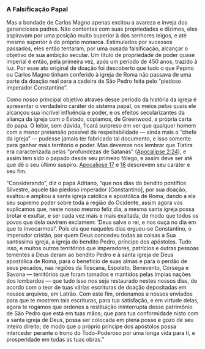 ### A Falsificação Papal 

Mas a bondade de Carlos Magno apenas excitou a avareza e inveja dos gananciosos padres. Não contentes com suas propriedades e dízimos, eles aspiravam por uma posição muito superior à dos senhores leigos, e até mesmo superior à do próprio monarca. Estimulados por sucessos passados, eles então tentaram, por uma ousada falsificação, alcançar o objetivo de sua ambição secular. Um título de propriedade de poder quase imperial é então, pela primeira vez, após um período de 450 anos, trazido à luz. Por esse ato original de doação foi descoberto que tudo o que Pepino ou Carlos Magno tinham conferido à igreja de Roma não passava de uma parte da doação real para a cadeira de São Pedro feita pelo “piedoso imperador Constantino”.

Como nosso principal objetivo através desse período da história da igreja é apresentar o verdadeiro caráter do sistema papal, os meios pelos quais ele alcançou sua incrível influência e poder, e os efeitos secularizantes da aliança da igreja com o Estado, copiamos, de Greenwood, a própria carta do papa. O leitor, sem dúvida, ficará surpreso em ver que qualquer homem com a menor pretensão possível de respeitabilidade — ainda mais o “chefe da igreja” — pudesse jamais ter fabricado tal documento, e isso somente para ganhar mais território e poder. Mas devemos nos lembrar que Tiatira era caracterizada pelas “profundezas de Satanás” ([Apocalipse 2:24](http://bibliaonline.com.br/acf/ap/2/24)), e assim tem sido o papado desde seu primeiro fôlego, e assim deve ser até que dê o seu último suspiro. [Apocalipse 17](http://bibliaonline.com.br/acf/ap/17) e [18](http://bibliaonline.com.br/acf/ap/18) descrevem seu caráter e seu fim.

“Considerando”, diz o papa Adriano, “que nos dias do bendito pontífice Silvestre, aquele tão piedoso imperador [Constantino], por sua doação, exaltou e ampliou a santa igreja católica e apostólica de Roma, dando a ela seu supremo poder sobre toda a região do Ocidente, assim agora vos suplicamos que, neste nosso mesmo feliz dia, a mesma santa igreja possa brotar e exultar, e ser cada vez mais e mais exaltada, de modo que todos os povos que dela ouvirem exclamem: ’Deus salve o rei, e nos ouça no dia em que te invocarmos!’. Pois eis que naqueles dias ergueu-se Constantino, o imperador cristão, por quem Deus concedeu todas as coisas a Sua santíssima igreja, a igreja do bendito Pedro, príncipe dos apóstolos. Tudo isso, e muitos outros territórios que imperadores, patrícios e outras pessoas tementes a Deus deram ao bendito Pedro e à santa igreja de Deus apostólica de Roma, para o benefício de suas almas e para o perdão de seus pecados, nas regiões da Toscana, Espoleto, Benevento, Córsega e Savona — territórios que foram tomados e mantidos pelas ímpias nações dos lombardos — que tudo isso nos seja restaurado nestes nossos dias, de acordo com o teor de tuas várias escrituras de doação depositadas em nossos arquivos, em Latrão. Com este fim, ordenamos a nossos enviados para que te mostrem tais escrituras, para tua satisfação, e em virtude delas, agora te rogamos que ordenes a restituição ininterrupta desse patrimônio de São Pedro que está em tuas mãos; que para tua conformidade nisto com a santa igreja de Deus, possa ser colocada em plena posse e gozo de seu inteiro direito; de modo que o próprio príncipe dos apóstolos possa interceder perante o trono do Todo-Poderoso por uma longa vida para ti, e prosperidade em todas as tuas obras.”